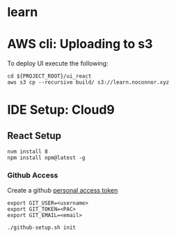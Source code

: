 # learn

# AWS cli: Uploading to s3

To deploy UI execute the following:

```
cd ${PROJECT_ROOT}/ui_react
aws s3 cp --recursive build/ s3://learn.noconnor.xyz
```

# IDE Setup: Cloud9

## React Setup

```
nvm install 8
npm install npm@latest -g
```

### Github Access
Create a github [personal access token](https://help.github.com/articles/creating-a-personal-access-token-for-the-command-line/)

```
export GIT_USER=<username>
export GIT_TOKEN=<PAC>
export GIT_EMAIL=<email>

./github-setup.sh init

```

